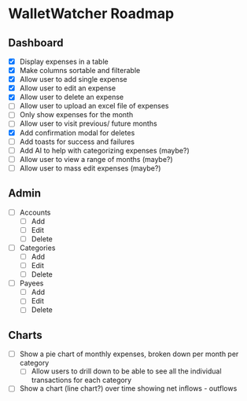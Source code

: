 # WalletWatcher Roadmap

## Dashboard

- [x] Display expenses in a table
- [x] Make columns sortable and filterable
- [x] Allow user to add single expense
- [x] Allow user to edit an expense
- [x] Allow user to delete an expense
- [ ] Allow user to upload an excel file of expenses
- [ ] Only show expenses for the month
- [ ] Allow user to visit previous/ future months
- [x] Add confirmation modal for deletes
- [ ] Add toasts for success and failures
- [ ] Add AI to help with categorizing expenses (maybe?)
- [ ] Allow user to view a range of months (maybe?)
- [ ] Allow user to mass edit expenses (maybe?)

## Admin

- [ ] Accounts
    - [ ] Add
    - [ ] Edit
    - [ ] Delete
- [ ] Categories
    - [ ] Add
    - [ ] Edit
    - [ ] Delete
- [ ] Payees
    - [ ] Add
    - [ ] Edit
    - [ ] Delete

## Charts

- [ ] Show a pie chart of monthly expenses, broken down per month per category
    - [ ] Allow users to drill down to be able to see all the individual transactions for each category
- [ ] Show a chart (line chart?) over time showing net inflows - outflows